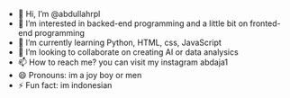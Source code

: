 - 👋 Hi, I’m @abdullahrpl
- 👀 I’m interested in backed-end programming and a little bit on fronted-end programming
- 🌱 I’m currently learning Python, HTML, css, JavaScript
- 💞️ I’m looking to collaborate on creating AI or data analysics
- 📫 How to reach me? you can visit my instagram abdaja1
- 😄 Pronouns: im a joy boy or men
- ⚡ Fun fact: im indonesian

<!---
abdullahrpl/abdullahrpl is a ✨ special ✨ repository because its `README.md` (this file) appears on your GitHub profile.
You can click the Preview link to take a look at your changes.
--->
